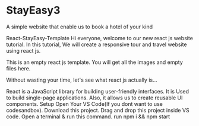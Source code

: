 # StayEasy3
A simple website that enable us to book a hotel of your kind



React-StayEasy-Template
Hi everyone, welcome to our new react js website tutorial. In this tutorial, We will create a responsive tour and travel website using react js.

This is an empty react js template. You will get all the images and empty files here.

Without wasting your time, let's see what react js actually is...

React is a JavaScript library for building user-friendly interfaces.
It is Used to build single-page applications.
Also, it allows us to create reusable UI components.
Setup
Open Your VS Code(If you dont want to use codesandbox).
Download this project.
Drag and drop this project inside VS code.
Open a terminal & run this command. run npm i && npm start
